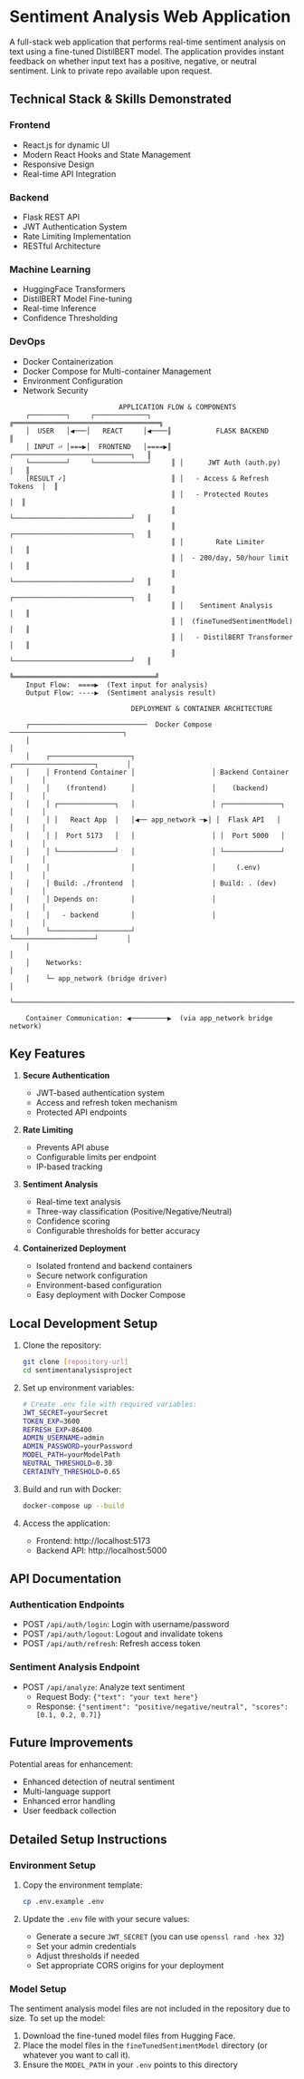 # Sentiment Analysis Web Application

A full-stack web application that performs real-time sentiment analysis on text using a fine-tuned DistilBERT model. The application provides instant feedback on whether input text has a positive, negative, or neutral sentiment. Link to private repo available upon request.

## Technical Stack & Skills Demonstrated

### Frontend
- React.js for dynamic UI
- Modern React Hooks and State Management
- Responsive Design
- Real-time API Integration

### Backend
- Flask REST API
- JWT Authentication System
- Rate Limiting Implementation
- RESTful Architecture

### Machine Learning
- HuggingFace Transformers
- DistilBERT Model Fine-tuning
- Real-time Inference
- Confidence Thresholding

### DevOps
- Docker Containerization
- Docker Compose for Multi-container Management
- Environment Configuration
- Network Security

                             
```
                           APPLICATION FLOW & COMPONENTS
    ┌─────────┐     ┌─────────────┐     ╔════════════════════════════════════╗       
    │  USER   │◀───│   REACT     │◀────║           FLASK BACKEND            ║       
    │ INPUT ⏎ │===▶│  FRONTEND   │====▶║ ┌─────────────────────────────┐   ║       
    └─────────┘     └─────────────┘     ║ │      JWT Auth (auth.py)     │   ║       
    [RESULT ✓]                          ║ │   - Access & Refresh Tokens  │  ║       
                                        ║ │   - Protected Routes         │  ║       
                                        ║ └─────────────────────────────┘   ║       
                                        ║ ┌─────────────────────────────┐   ║       
                                        ║ │        Rate Limiter         │   ║       
                                        ║ │  - 200/day, 50/hour limit   │   ║       
                                        ║ └─────────────────────────────┘   ║       
                                        ║ ┌─────────────────────────────┐   ║       
                                        ║ │    Sentiment Analysis       │   ║       
                                        ║ │  (fineTunedSentimentModel)  │   ║       
                                        ║ │   - DistilBERT Transformer  │   ║       
                                        ║ └─────────────────────────────┘   ║       
                                        ╚═══════════════════════════════════╝       
    Input Flow:  ====▶  (Text input for analysis)
    Output Flow: ----▶  (Sentiment analysis result)
```

```
                              DEPLOYMENT & CONTAINER ARCHITECTURE

    ┌─────────────────────────────  Docker Compose  ────────────────────────────┐
    │                                                                           │
    │    ┌────────────────────┐                   ┌────────────────────┐       │
    │    │ Frontend Container │                   │ Backend Container  │       │
    │    │    (frontend)      │                   │    (backend)       │       │
    │    │ ┌──────────────┐   │                   │ ┌──────────────┐   │       │
    │    │ │   React App  │   │◀── app_network ─▶│ │  Flask API   │   │       │
    │    │ │  Port 5173   │   │                   │ │  Port 5000   │   │       │
    │    │ └──────────────┘   │                   │ └──────────────┘   │       │
    │    │                    │                   │     (.env)         │       │
    │    │ Build: ./frontend  │                   │ Build: . (dev)     │       │
    │    │ Depends on:        │                   │                    │       │
    │    │   - backend        │                   │                    │       │
    │    └────────────────────┘                   └────────────────────┘       │
    │                                                                          │
    │    Networks:                                                            │
    │    └─ app_network (bridge driver)                                       │
    └──────────────────────────────────────────────────────────────────────────┘

    Container Communication: ◀─────────▶  (via app_network bridge network)

```

## Key Features

1. **Secure Authentication**
   - JWT-based authentication system
   - Access and refresh token mechanism
   - Protected API endpoints

2. **Rate Limiting**
   - Prevents API abuse
   - Configurable limits per endpoint
   - IP-based tracking

3. **Sentiment Analysis**
   - Real-time text analysis
   - Three-way classification (Positive/Negative/Neutral)
   - Confidence scoring
   - Configurable thresholds for better accuracy

4. **Containerized Deployment**
   - Isolated frontend and backend containers
   - Secure network configuration
   - Environment-based configuration
   - Easy deployment with Docker Compose

## Local Development Setup

1. Clone the repository:
   ```bash
   git clone [repository-url]
   cd sentimentanalysisproject
   ```

2. Set up environment variables:
   ```bash
   # Create .env file with required variables:
   JWT_SECRET=yourSecret
   TOKEN_EXP=3600
   REFRESH_EXP=86400
   ADMIN_USERNAME=admin
   ADMIN_PASSWORD=yourPassword
   MODEL_PATH=yourModelPath
   NEUTRAL_THRESHOLD=0.30
   CERTAINTY_THRESHOLD=0.65
   ```

3. Build and run with Docker:
   ```bash
   docker-compose up --build
   ```

4. Access the application:
   - Frontend: http://localhost:5173
   - Backend API: http://localhost:5000

## API Documentation

### Authentication Endpoints
- POST `/api/auth/login`: Login with username/password
- POST `/api/auth/logout`: Logout and invalidate tokens
- POST `/api/auth/refresh`: Refresh access token

### Sentiment Analysis Endpoint
- POST `/api/analyze`: Analyze text sentiment
  - Request Body: `{"text": "your text here"}`
  - Response: `{"sentiment": "positive/negative/neutral", "scores": [0.1, 0.2, 0.7]}`

## Future Improvements

Potential areas for enhancement:
- Enhanced detection of neutral sentiment 
- Multi-language support
- Enhanced error handling
- User feedback collection

## Detailed Setup Instructions

### Environment Setup

1. Copy the environment template:
   ```bash
   cp .env.example .env
   ```

2. Update the `.env` file with your secure values:
   - Generate a secure `JWT_SECRET` (you can use `openssl rand -hex 32`)
   - Set your admin credentials
   - Adjust thresholds if needed
   - Set appropriate CORS origins for your deployment

### Model Setup

The sentiment analysis model files are not included in the repository due to size. To set up the model:

1. Download the fine-tuned model files from Hugging Face.
2. Place the model files in the `fineTunedSentimentModel` directory (or whatever you want to call it).
3. Ensure the `MODEL_PATH` in your `.env` points to this directory
